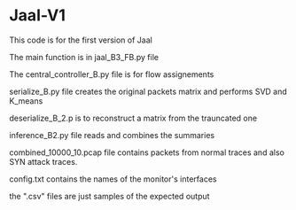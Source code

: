 # Jaal-V1
This code is for the first version of Jaal 

The main function is in jaal_B3_FB.py file

The central_controller_B.py file is for flow assignements

serialize_B.py file creates the original packets matrix  and  performs SVD and K_means

deserialize_B_2.p is to reconstruct a matrix from the trauncated one

inference_B2.py file reads and combines the summaries

combined_10000_10.pcap file  contains packets from normal traces and also SYN attack traces.

config.txt contains the names of the monitor's interfaces 

the ".csv" files are just samples of the expected output


